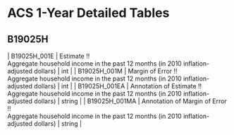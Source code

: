 # ACS 1-Year Detailed Tables

## B19025H

| B19025H_001E | Estimate !!<br>Aggregate household income in the past 12 months (in 2010 inflation-adjusted dollars) | int |
| B19025H_001M | Margin of Error !!<br>Aggregate household income in the past 12 months (in 2010 inflation-adjusted dollars) | int |
| B19025H_001EA | Annotation of Estimate !!<br>Aggregate household income in the past 12 months (in 2010 inflation-adjusted dollars) | string |
| B19025H_001MA | Annotation of Margin of Error !!<br>Aggregate household income in the past 12 months (in 2010 inflation-adjusted dollars) | string |

